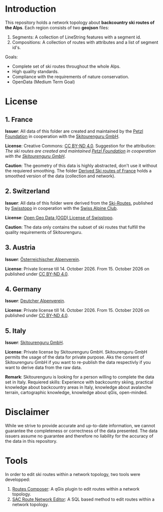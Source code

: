 # Introduction

This repository holds a network topology about **backcountry ski routes of the Alps**. Each region consists of two **geojson** files:
1. Segments: A collection of LineString features with a segment id.
2. Compositions: A collection of routes with attributes and a list of segment id's.

Goals:
* Complete set of ski routes throughout the whole Alps.
* High quality standards.
* Compliance with the requirements of nature conservation.
* OpenData (Medium Term Goal)

# License

## 1. France
**Issuer**: All data of this folder are created and maintained by the [Petzl Foundation](https://www.petzl.com) in cooperation with the [Skitourenguru GmbH](https://www.skitourenguru.com).

**License**: Creative Commons: [CC BY-ND 4.0](https://creativecommons.org/licenses/by-nd/4.0/). Suggestion for the attribution: _The ski routes are created and maintained [Petzl Foundation](https://www.petzl.com) in cooperation with the 
[Skitourenguru GmbH](https://www.skitourenguru.com)_.

**Caution**: The geometry of this data is highly abstracted, don't use it without the requiered smoothing. The folder [Derived Ski routes of France](https://download.skitourenguru.com/public/License.html) holds a smoothed version of the data (collection and network).

## 2. Switzerland
**Issuer**: All data of this folder were derived from the [Ski-Routes](https://www.geocat.ch/geonetwork/srv/eng/catalog.search#/metadata/33090bf2-e8e5-4776-9f64-00d7a6170808), published by [Swisstopo](https://www.swisstopo.ch) in cooperation with the [Swiss Alpine Club](https://www.sac-cas.ch).

**License**: [Open Geo Data (OGD) License of Swisstopo](https://www.swisstopo.admin.ch/de/nutzungsbedingungen-kostenlose-geodaten-und-geodienste).

**Caution**: The data only contains the subset of ski routes that fulfill the quality requirements of Skitourenguru.

## 3. Austria
**Issuer**: [Österreichischer Alpenverein](https://www.alpenverein.at).

**License**: Private license till 14. October 2026. From 15. October 2026 on published under [CC BY-ND 4.0](https://creativecommons.org/licenses/by-nd/4.0/).

## 4. Germany
**Issuer**:  [Deutcher Alpenverein](https://www.alpenverein.de/).

**License**: Private license till 14. October 2026. From 15. October 2026 on published under [CC BY-ND 4.0](https://creativecommons.org/licenses/by-nd/4.0/).

## 5. Italy
**Issuer**: [Skitourenguru GmbH](https://www.skitourenguru.com).

**License**: Private license by Skitourenguru GmbH. Skitourenguru GmbH permits the usage of the data for private purpose. Aks the consent of Skitourenguru GmbH if you want to re-publish the data respectivly if you want to derive data from the raw data.

**Remark**: Skitourenguru is looking for a person willing to complete the data set in Italy. Requiered skills: Experience with backcountry skiing, practical knowledge about backcountry areas in Italy, knowledge about avalanche terrain, cartographic knowledge, knowledge about qGis, open-minded. 

# Disclaimer
While we strive to provide accurate and up-to-date information, we cannot guarantee the completeness or correctness of the data presented. The data issuers assume no guarantee and therefore no liability for the accuracy of the data in this repository.

# Tools
In order to edit ski routes within a network topology, two tools were developped:
1. [Routes Composer](https://github.com/UlysselaGlisse/RoutesComposer): A qGis plugin to edit routes within a network topology.
2. [SAC Route Network Editor](https://github.com/andreglauser/sac-route-network-editor/): A SQL based method to edit routes within a network topology.

